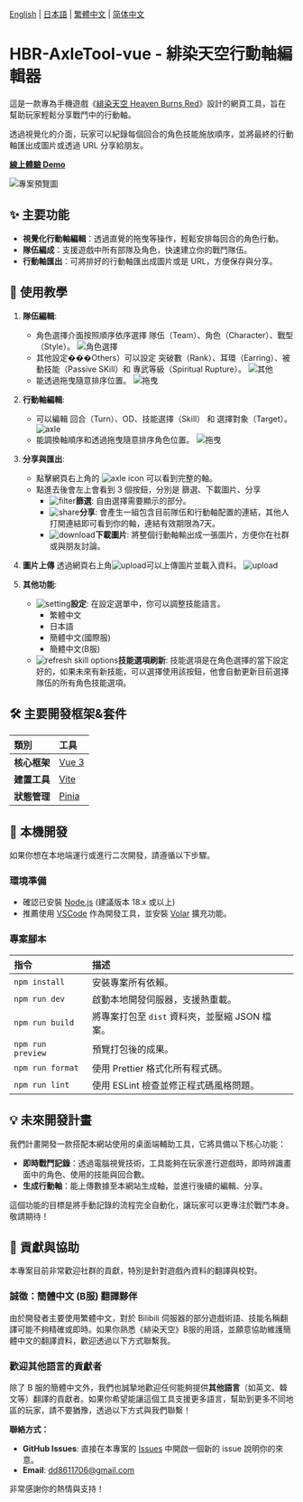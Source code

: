 [English](/docs/README.en.md) | [日本語](/docs/README.ja.md) | [繁體中文](/README.md) | [简体中文](/docs/README.zh-CN.md)

# HBR-AxleTool-vue - 緋染天空行動軸編輯器

這是一款專為手機遊戲《[緋染天空 Heaven Burns Red](https://heaven-burns-red.com/)》設計的網頁工具，旨在幫助玩家輕鬆分享戰鬥中的行動軸。

透過視覺化的介面，玩家可以紀錄每個回合的角色技能施放順序，並將最終的行動軸匯出成圖片或透過 URL 分享給朋友。

**[線上體驗 Demo](https://hbr-axletool.pages.dev/)**

![專案預覽圖](/image/preview.png)

## ✨ 主要功能

*   **視覺化行動軸編輯**：透過直覺的拖曳等操作，輕鬆安排每回合的角色行動。
*   **隊伍編成**：支援遊戲中所有部隊及角色，快速建立你的戰鬥隊伍。
*   **行動軸匯出**：可將排好的行動軸匯出成圖片或是 URL，方便保存與分享。

## 📖 使用教學

1.  **隊伍編輯**:
    *    角色選擇介面按照順序依序選擇 隊伍（Team）、角色（Character）、戰型（Style）。
        ![角色選擇](/image/select_char.png)
    *   其他設定���Others）可以設定 突破數（Rank）、耳環（Earring）、被動技能（Passive SKill）和 專武等級（Spiritual Rupture）。
        ![其他](/image/select_char_others.png)
    *   能透過拖曳隨意排序位置。
        ![拖曳](/image/select_char_drag&drop.gif)

2.  **行動軸編輯**:
    *   可以編輯 回合（Turn）、OD、技能選擇（Skill） 和 選擇對象（Target）。
        ![axle](/image/axle.png)
    *   能調換軸順序和透過拖曳隨意排序角色位置。
        ![拖曳](/image/axle.gif)

3.  **分享與匯出**:
    *   點擊網頁右上角的 ![axle icon](/src/assets/custom-icon/table.svg) 可以看到完整的軸。
    *   點進去後會左上會看到 3 個按鈕，分別是 篩選、下載圖片、分享
        *   ![filter](/src/assets/custom-icon/filter-on.svg)**篩選**: 自由選擇需要顯示的部分。
        *   ![share](/src/assets/custom-icon/share.svg)**分享**: 會產生一組包含目前隊伍和行動軸配置的連結，其他人打開連結即可看到你的軸，連結有效期限為7天。
        *   ![download](/src/assets/custom-icon/download.svg)**下載圖片**: 將整個行動軸輸出成一張圖片，方便你在社群或與朋友討論。

4.  **圖片上傳**
    透過網頁右上角![upload](/src/assets/custom-icon/upload.svg)可以上傳圖片並載入資料。
    ![upload](/image/upload.gif)

5.  **其他功能**:
    *   ![setting](/src/assets/custom-icon/setting.svg)**設定**: 在設定選單中，你可以調整技能語言。
        *   繁體中文
        *   日本語
        *   簡體中文(國際服)
        *   簡體中文(B服)
    * ![refresh skill options](/src/assets/custom-icon/update.svg)**技能選項刷新**: 技能選項是在角色選擇的當下設定好的，如果未來有新技能，可以選擇使用該按鈕，他會自動更新目前選擇隊伍的所有角色技能選項。

## 🛠️ 主要開發框架&套件 

| 類別 | 工具 |
| :--- | :--- |
| **核心框架** | [Vue 3](https://vuejs.org/) |
| **建置工具** | [Vite](https://vitejs.dev/) |
| **狀態管理** | [Pinia](https://pinia.vuejs.org/) |

## 🚀 本機開發

如果你想在本地端運行或進行二次開發，請遵循以下步驟。

### **環境準備**

-   確認已安裝 [Node.js](https://nodejs.org/) (建議版本 18.x 或以上)
-   推薦使用 [VSCode](https://code.visualstudio.com/) 作為開發工具，並安裝 [Volar](https://marketplace.visualstudio.com/items?itemName=Vue.volar) 擴充功能。

### **專案腳本**

| 指令 | 描述 |
| :--- | :--- |
| `npm install` | 安裝專案所有依賴。 |
| `npm run dev` | 啟動本地開發伺服器，支援熱重載。 |
| `npm run build` | 將專案打包至 `dist` 資料夾，並壓縮 JSON 檔案。 |
| `npm run preview` | 預覽打包後的成果。 |
| `npm run format` | 使用 Prettier 格式化所有程式碼。 |
| `npm run lint` | 使用 ESLint 檢查並修正程式碼風格問題。 |

## 💡 未來開發計畫

我們計畫開發一款搭配本網站使用的桌面端輔助工具，它將具備以下核心功能：

-   **即時戰鬥記錄**：透過電腦視覺技術，工具能夠在玩家進行遊戲時，即時辨識畫面中的角色、使用的技能與回合數。
-   **生成行動軸**：能上傳數據至本網站生成軸，並進行後續的編輯、分享。

這個功能的目標是將手動記錄的流程完全自動化，讓玩家可以更專注於戰鬥本身。敬請期待！

## 🤝 貢獻與協助

本專案目前非常歡迎社群的貢獻，特別是針對遊戲內資料的翻譯與校對。

### **誠徵：簡體中文 (B服) 翻譯夥伴**

由於開發者主要使用繁體中文，對於 Bilibili 伺服器的部分遊戲術語、技能名稱翻譯可能不夠精確或即時。如果你熟悉《緋染天空》B服的用語，並願意協助維護簡體中文的翻譯資料，歡迎透過以下方式聯繫我。

### **歡迎其他語言的貢獻者**

除了 B 服的簡體中文外，我們也誠摯地歡迎任何能夠提供**其他語言**（如英文、韓文等）翻譯的貢獻者。如果你希望能讓這個工具支援更多語言，幫助到更多不同地區的玩家，請不要猶豫，透過以下方式與我們聯繫！

**聯絡方式：**

-   **GitHub Issues**: 直接在本專案的 [Issues](https://github.com/FuseFairy/HBR-AxleTool-vue/issues) 中開啟一個新的 issue 說明你的來意。
-   **Email**: [dd8611706@gmail.com](mailto:dd8611706@gmail.com)

非常感謝你的熱情與支持！